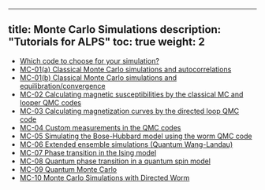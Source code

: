 
---
title: Monte Carlo Simulations
description: "Tutorials for ALPS"
toc: true
weight: 2
---

- [Which code to choose for your simulation?](com)
- [MC-01(a) Classical Monte Carlo simulations and autocorrelations](mc01a)
- [MC-01(b) Classical Monte Carlo simulations and equilibration/convergence](mc01b)
- [MC-02 Calculating magnetic susceptibilities by the classical MC and looper QMC codes](mc02)
- [MC-03 Calculating magnetization curves by the directed loop QMC code](mc03) 
- [MC-04 Custom measurements in the QMC codes](mc04) 
- [MC-05 Simulating the Bose-Hubbard model using the worm QMC code](mc05) 
- [MC-06 Extended ensemble simulations (Quantum Wang-Landau)](mc06) 
- [MC-07 Phase transition in the Ising model](mc07)
- [MC-08 Quantum phase transition in a quantum spin model](mc08) 
- [MC-09 Quantum Monte Carlo](qmc)
- [MC-10 Monte Carlo Simulations with Directed Worm](worm)







